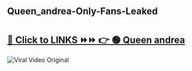 
 ## Queen_andrea-Only-Fans-Leaked

# <h2><a href="https://clipsfans.com/Queen_andrea&ref=git">🔗 Click to LINKS ⏩⏩ 👉 🟢 Queen andrea </a></h2>

<a href="https://clipsfans.com/Queen_andrea&ref=git" rel="nofollow" data-target="animated-image.originalLink"><img src="https://i.ibb.co.com/xMMVF88/686577567.gif" alt="Viral Video Original" style="max-width: 100%; display: inline-block;" data-target="animated-image.originalImage"></a>
